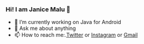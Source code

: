 ### Hi! I am Janice Malu 👋
- 🔭 I’m currently working on Java for Android
- 💬 Ask me about anything
- 📫 How to reach me:.[Twitter](https://twitter.com/MbeteMalu) or
[Instagram](https://www.instagram.com/mbete.malu/) or
[Gmail](jannmalu@gmail.com)

